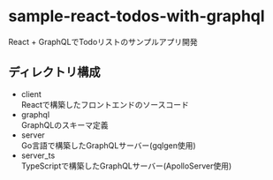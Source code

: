 # sample-react-todos-with-graphql

React + GraphQLでTodoリストのサンプルアプリ開発

## ディレクトリ構成
- client  
Reactで構築したフロントエンドのソースコード
- graphql  
GraphQLのスキーマ定義
- server  
Go言語で構築したGraphQLサーバー(gqlgen使用)
- server_ts  
TypeScriptで構築したGraphQLサーバー(ApolloServer使用)
